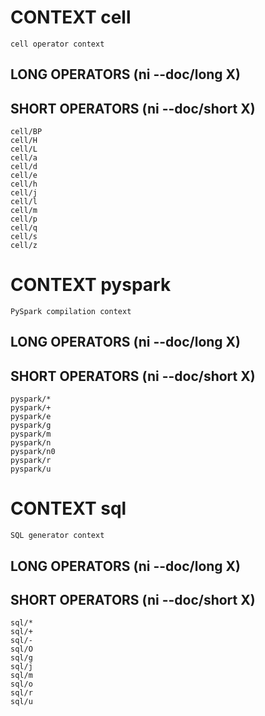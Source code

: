 
# CONTEXT cell
	cell operator context

## LONG OPERATORS (ni --doc/long X)

## SHORT OPERATORS (ni --doc/short X)
	cell/BP
	cell/H
	cell/L
	cell/a
	cell/d
	cell/e
	cell/h
	cell/j
	cell/l
	cell/m
	cell/p
	cell/q
	cell/s
	cell/z

# CONTEXT pyspark
	PySpark compilation context

## LONG OPERATORS (ni --doc/long X)

## SHORT OPERATORS (ni --doc/short X)
	pyspark/*
	pyspark/+
	pyspark/e
	pyspark/g
	pyspark/m
	pyspark/n
	pyspark/n0
	pyspark/r
	pyspark/u

# CONTEXT sql
	SQL generator context

## LONG OPERATORS (ni --doc/long X)

## SHORT OPERATORS (ni --doc/short X)
	sql/*
	sql/+
	sql/-
	sql/O
	sql/g
	sql/j
	sql/m
	sql/o
	sql/r
	sql/u
